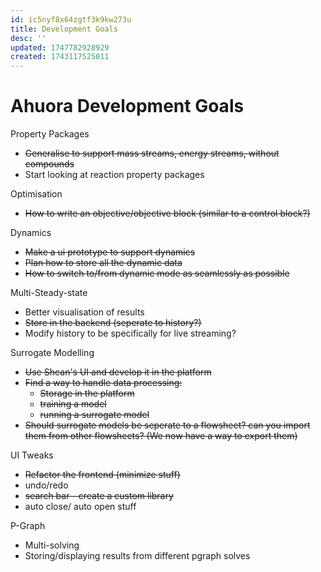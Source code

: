 ```yaml
---
id: ic5nyf8x64zgtf3k9kw273u
title: Development Goals
desc: ''
updated: 1747782928929
created: 1743117525011
---
```


# Ahuora Development Goals

Property Packages
- ~~Generalise to support mass streams, energy streams, without compounds~~
- Start looking at reaction property packages

Optimisation
- ~~How to write an objective/objective block (similar to a control block?)~~

Dynamics
- ~~Make a ui prototype to support dynamics~~
- ~~Plan how to store all the dynamic data~~
- ~~How to switch to/from dynamic mode as seamlessly as possible~~

Multi-Steady-state
- Better visualisation of results
- ~~Store in the backend (seperate to history?)~~
- Modify history to be specifically for live streaming?

Surrogate Modelling
- ~~Use Shean's UI and develop it in the platform~~
- ~~Find a way to handle data processing:~~
    - ~~Storage in the platform~~
    - ~~training a model~~
    - ~~running a surrogate model~~
- ~~Should surrogate models be seperate to a flowsheet? can you import them from other flowsheets? (We now have a way to export them)~~

UI Tweaks
- ~~Refactor the frontend (minimize stuff)~~
- undo/redo
- ~~search bar - create a custom library~~
- auto close/ auto open stuff

P-Graph
- Multi-solving
- Storing/displaying results from different pgraph solves
